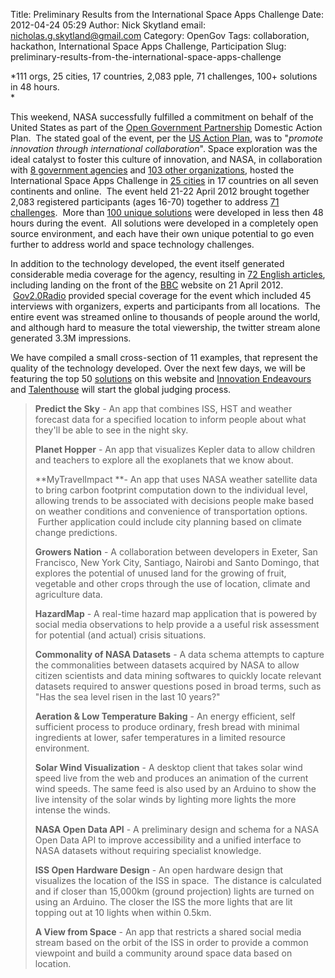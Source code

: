 Title: Preliminary Results from the International Space Apps Challenge
Date: 2012-04-24 05:29
Author: Nick Skytland
email: nicholas.g.skytland@gmail.com
Category: OpenGov
Tags: collaboration, hackathon, International Space Apps Challenge, Participation
Slug: preliminary-results-from-the-international-space-apps-challenge

*111 orgs, 25 cities, 17 countries, 2,083 pple, 71 challenges, 100+
solutions in 48 hours.  
*

This weekend, NASA successfully fulfilled a commitment on behalf of the
United States as part of the [Open Government Partnership][] Domestic
Action Plan.  The stated goal of the event, per the [US Action Plan][],
was to "*promote innovation through international collaboration*". Space
exploration was the ideal catalyst to foster this culture of innovation,
and NASA, in collaboration with [8 government agencies][] and [103 other
organizations][8 government agencies], hosted the International Space
Apps Challenge in [25 cities][] in 17 countries on all seven continents
and online.  The event held 21-22 April 2012 brought together 2,083
registered participants (ages 16-70) together to address [71
challenges][].  More than [100 unique solutions][] were developed in
less then 48 hours during the event.  All solutions were developed in a
completely open source environment, and each have their own unique
potential to go even further to address world and space technology
challenges.

In addition to the technology developed, the event itself generated
considerable media coverage for the agency, resulting in [72 English
articles][], including landing on the front of the [BBC][] website on 21
April 2012.  [Gov2.0Radio][] provided special coverage for the event
which included 45 interviews with organizers, experts and participants
from all locations.  The entire event was streamed online to thousands
of people around the world, and although hard to measure the total
viewership, the twitter stream alone generated 3.3M impressions.

We have compiled a small cross-section of 11 examples, that represent
the quality of the technology developed. Over the next few days, we will
be featuring the top 50 [solutions][100 unique solutions] on this
website and [Innovation Endeavours][] and [Talenthouse][] will start the
global judging process.

> **Predict the Sky** - An app that combines ISS, HST and weather
> forecast data for a specified location to inform people about what
> they'll be able to see in the night sky.
>
> **Planet Hopper** - An app that visualizes Kepler data to allow
> children and teachers to explore all the exoplanets that we know
> about.
>
> **MyTravelImpact **- An app that uses NASA weather satellite data to
> bring carbon footprint computation down to the individual level,
> allowing trends to be associated with decisions people make based on
> weather conditions and convenience of transportation options.  Further
> application could include city planning based on climate change
> predictions.
>
> **Growers Nation** - A collaboration between developers in Exeter, San
> Francisco, New York City, Santiago, Nairobi and Santo Domingo, that
> explores the potential of unused land for the growing of fruit,
> vegetable and other crops through the use of location, climate and
> agriculture data.
>
> **HazardMap** - A real-time hazard map application that is powered by
> social media observations to help provide a a useful risk assessment
> for potential (and actual) crisis situations.
>
> **Commonality of NASA Datasets** - A data schema attempts to capture
> the commonalities between datasets acquired by NASA to allow citizen
> scientists and data mining softwares to quickly locate relevant
> datasets required to answer questions posed in broad terms, such as
> "Has the sea level risen in the last 10 years?"
>
> **Aeration & Low Temperature Baking** - An energy efficient, self
> sufficient process to produce ordinary, fresh bread with minimal
> ingredients at lower, safer temperatures in a limited resource
> environment.
>
> **Solar Wind Visualization** - A desktop client that takes solar wind
> speed live from the web and produces an animation of the current wind
> speeds. The same feed is also used by an Arduino to show the live
> intensity of the solar winds by lighting more lights the more intense
> the winds.
>
> **NASA Open Data API** - A preliminary design and schema for a NASA
> Open Data API to improve accessibility and a unified interface to NASA
> datasets without requiring specialist knowledge.
>
> **ISS Open Hardware Design** - An open hardware design that visualizes
> the location of the ISS in space.  The distance is calculated and if
> closer than 15,000km (ground projection) lights are turned on using an
> Arduino. The closer the ISS the more lights that are lit topping out
> at 10 lights when within 0.5km.
>
> **A View from Space** - An app that restricts a shared social media
> stream based on the orbit of the ISS in order to provide a common
> viewpoint and build a community around space data based on location.

  [Open Government Partnership]: http://www.opengovpartnership.org/
  [US Action Plan]: http://www.opengovpartnership.org/sites/www.opengovpartnership.org/files/country_action_plans/US_National_Action_Plan_Final_2.pdf
  [8 government agencies]: http://spaceappschallenge.org/partners/
  [25 cities]: http://spaceappschallenge.org/locations/
  [71 challenges]: http://spaceappschallenge.org/challenges/
  [100 unique solutions]: http://spaceappschallenge.org/solutions/
  [72 English articles]: http://spaceappschallenge.org/press/
  [BBC]: http://www.bbc.co.uk/news/technology-17791091
  [Gov2.0Radio]: http://gov20radio.com/spaceapps/
  [Innovation Endeavours]: http://innovationendeavors.com/
  [Talenthouse]: http://www.talenthouse.com/creative
